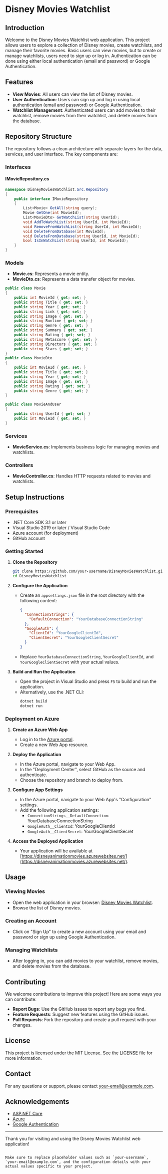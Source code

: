 
# Disney Movies Watchlist

## Introduction
Welcome to the Disney Movies Watchlist web application. This project allows users to explore a collection of Disney movies, create watchlists, and manage their favorite movies. Basic users can view movies, but to create or manage watchlists, users need to sign up or log in. Authentication can be done using either local authentication (email and password) or Google Authentication.

## Features
- **View Movies**: All users can view the list of Disney movies.
- **User Authentication**: Users can sign up and log in using local authentication (email and password) or Google Authentication.
- **Watchlist Management**: Authenticated users can add movies to their watchlist, remove movies from their watchlist, and delete movies from the database.

## Repository Structure
The repository follows a clean architecture with separate layers for the data, services, and user interface. The key components are:

### Interfaces
#### IMovieRepository.cs
```csharp
namespace DisneyMoviesWatchlist.Src.Repository
{
    public interface IMovieRepository
    {
        List<Movie> GetAll(string query);
        Movie GetOne(int MovieId);
        List<MovieDto> GetWatchList(string UserId);
        void AddToWatchList(string UserId, int MovieId);
        void RemoveFromWatchList(string UserId, int MovieId);
        void DeleteFromDatabase(int MovieId);
        void DeleteFromDatabase(string UserId, int MovieId);
        bool IsInWatchList(string UserId, int MovieId);
    }
}
```

### Models
- **Movie.cs**: Represents a movie entity.
- **MovieDto.cs**: Represents a data transfer object for movies.

```csharp
public class Movie
{
    public int MovieId { get; set; }
    public string Title { get; set; }
    public string Year { get; set; }
    public string Link { get; set; }
    public string Image { get; set; }
    public string Runtime { get; set; }
    public string Genre { get; set; }
    public string Summary { get; set; }
    public string Rating { get; set; }
    public string Metascore { get; set; }
    public string Directors { get; set; }
    public string Stars { get; set; }
}
public class MovieDto
{
    public int MovieId { get; set; }
    public string Title { get; set; }
    public string Year { get; set; }
    public string Image { get; set; }
    public string Rating { get; set; }
    public string Genre { get; set; }
}

public class MovieAndUser
{
    public string UserId { get; set; }
    public int MovieId { get; set; }
}
```

### Services
- **MovieService.cs**: Implements business logic for managing movies and watchlists.

### Controllers
- **MovieController.cs**: Handles HTTP requests related to movies and watchlists.

## Setup Instructions

### Prerequisites
- .NET Core SDK 3.1 or later
- Visual Studio 2019 or later / Visual Studio Code
- Azure account (for deployment)
- GitHub account

### Getting Started

1. **Clone the Repository**
   ```bash
   git clone https://github.com/your-username/DisneyMoviesWatchlist.git
   cd DisneyMoviesWatchlist
   ```

2. **Configure the Application**
   - Create an `appsettings.json` file in the root directory with the following content:
     ```json
     {
       "ConnectionStrings": {
         "DefaultConnection": "YourDatabaseConnectionString"
       },
       "GoogleAuth": {
         "ClientId": "YourGoogleClientId",
         "ClientSecret": "YourGoogleClientSecret"
       }
     }
     ```
   - Replace `YourDatabaseConnectionString`, `YourGoogleClientId`, and `YourGoogleClientSecret` with your actual values.

3. **Build and Run the Application**
   - Open the project in Visual Studio and press `F5` to build and run the application.
   - Alternatively, use the .NET CLI:
     ```bash
     dotnet build
     dotnet run
     ```

### Deployment on Azure
1. **Create an Azure Web App**
   - Log in to the [Azure portal](https://portal.azure.com/).
   - Create a new Web App resource.

2. **Deploy the Application**
   - In the Azure portal, navigate to your Web App.
   - In the "Deployment Center", select GitHub as the source and authenticate.
   - Choose the repository and branch to deploy from.

3. **Configure App Settings**
   - In the Azure portal, navigate to your Web App's "Configuration" settings.
   - Add the following application settings:
     - `ConnectionStrings__DefaultConnection`: YourDatabaseConnectionString
     - `GoogleAuth__ClientId`: YourGoogleClientId
     - `GoogleAuth__ClientSecret`: YourGoogleClientSecret

4. **Access the Deployed Application**
   - Your application will be available at [https://disneyanimationmovies.azurewebsites.net/](https://disneyanimationmovies.azurewebsites.net/).

## Usage

### Viewing Movies
- Open the web application in your browser: [Disney Movies Watchlist](https://disneyanimationmovies.azurewebsites.net/).
- Browse the list of Disney movies.

### Creating an Account
- Click on "Sign Up" to create a new account using your email and password or sign up using Google Authentication.

### Managing Watchlists
- After logging in, you can add movies to your watchlist, remove movies, and delete movies from the database.

## Contributing
We welcome contributions to improve this project! Here are some ways you can contribute:
- **Report Bugs**: Use the GitHub issues to report any bugs you find.
- **Feature Requests**: Suggest new features using the GitHub issues.
- **Pull Requests**: Fork the repository and create a pull request with your changes.

## License
This project is licensed under the MIT License. See the [LICENSE](LICENSE) file for more information.

## Contact
For any questions or support, please contact [your-email@example.com](mailto:your-email@example.com).

## Acknowledgements
- [ASP.NET Core](https://docs.microsoft.com/en-us/aspnet/core/?view=aspnetcore-5.0)
- [Azure](https://azure.microsoft.com/)
- [Google Authentication](https://developers.google.com/identity)

---

Thank you for visiting and using the Disney Movies Watchlist web application!
```

Make sure to replace placeholder values such as `your-username`, `your-email@example.com`, and the configuration details with your actual values specific to your project.
